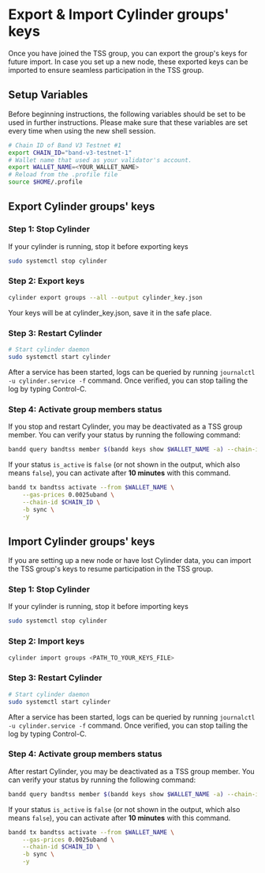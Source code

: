 # Export & Import Cylinder groups' keys

Once you have joined the TSS group, you can export the group's keys for future import. In case you set up a new node, these exported keys can be imported to ensure seamless participation in the TSS group.

## Setup Variables

Before beginning instructions, the following variables should be set to be used in further instructions. Please make sure that these variables are set every time when using the new shell session.

```bash
# Chain ID of Band V3 Testnet #1
export CHAIN_ID="band-v3-testnet-1"
# Wallet name that used as your validator's account.
export WALLET_NAME=<YOUR_WALLET_NAME>
# Reload from the .profile file
source $HOME/.profile
```

## Export Cylinder groups' keys

### Step 1: Stop Cylinder

If your cylinder is running, stop it before exporting keys

```bash
sudo systemctl stop cylinder
```


### Step 2: Export keys

```bash
cylinder export groups --all --output cylinder_key.json
```

Your keys will be at cylinder_key.json, save it in the safe place.

### Step 3: Restart Cylinder

```bash
# Start cylinder daemon
sudo systemctl start cylinder
```

After a service has been started, logs can be queried by running `journalctl -u cylinder.service -f` command. Once verified, you can stop tailing the log by typing Control-C.

### Step 4: Activate group members status

If you stop and restart Cylinder, you may be deactivated as a TSS group member. You can verify your status by running the following command:

```bash
bandd query bandtss member $(bandd keys show $WALLET_NAME -a) --chain-id $CHAIN_ID
```

If your status `is_active` is `false` (or not shown in the output, which also means `false`), you can activate after **10 minutes** with this command.

```bash
bandd tx bandtss activate --from $WALLET_NAME \
    --gas-prices 0.0025uband \
	--chain-id $CHAIN_ID \
	-b sync \
	-y
```

## Import Cylinder groups' keys

If you are setting up a new node or have lost Cylinder data, you can import the TSS group's keys to resume participation in the TSS group.

### Step 1: Stop Cylinder

If your cylinder is running, stop it before importing keys

```bash
sudo systemctl stop cylinder
```

### Step 2: Import keys


```bash
cylinder import groups <PATH_TO_YOUR_KEYS_FILE>
```

### Step 3: Restart Cylinder

```bash
# Start cylinder daemon
sudo systemctl start cylinder
```

After a service has been started, logs can be queried by running `journalctl -u cylinder.service -f` command. Once verified, you can stop tailing the log by typing Control-C.

### Step 4: Activate group members status

After restart Cylinder, you may be deactivated as a TSS group member. You can verify your status by running the following command:

```bash
bandd query bandtss member $(bandd keys show $WALLET_NAME -a) --chain-id $CHAIN_ID
```

If your status `is_active` is `false` (or not shown in the output, which also means `false`), you can activate after **10 minutes** with this command.

```bash
bandd tx bandtss activate --from $WALLET_NAME \
    --gas-prices 0.0025uband \
	--chain-id $CHAIN_ID \
	-b sync \
	-y
```
